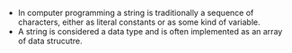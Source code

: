 - In computer programming a string is traditionally a sequence of characters, either as literal constants or as some kind of variable.
- A string is considered a data type and is often implemented as an array of data strucutre.